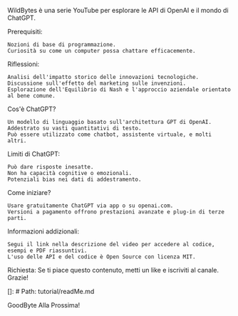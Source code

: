 
WildBytes è una serie YouTube per esplorare le API di OpenAI e il mondo di ChatGPT.

Prerequisiti:

    Nozioni di base di programmazione.
    Curiosità su come un computer possa chattare efficacemente.

Riflessioni:

    Analisi dell'impatto storico delle innovazioni tecnologiche.
    Discussione sull'effetto del marketing sulle invenzioni.
    Esplorazione dell'Equilibrio di Nash e l'approccio aziendale orientato al bene comune.

Cos'è ChatGPT?

    Un modello di linguaggio basato sull'architettura GPT di OpenAI.
    Addestrato su vasti quantitativi di testo.
    Può essere utilizzato come chatbot, assistente virtuale, e molti altri.

Limiti di ChatGPT:

    Può dare risposte inesatte.
    Non ha capacità cognitive o emozionali.
    Potenziali bias nei dati di addestramento.

Come iniziare?

    Usare gratuitamente ChatGPT via app o su openai.com.
    Versioni a pagamento offrono prestazioni avanzate e plug-in di terze parti.

Informazioni addizionali:

    Segui il link nella descrizione del video per accedere al codice, esempi e PDF riassuntivi.
    L'uso delle API e del codice è Open Source con licenza MIT.

Richiesta: Se ti piace questo contenuto, metti un like e iscriviti al canale. Grazie!

[]: # Path: tutorial/readMe.md

GoodByte Alla Prossima!